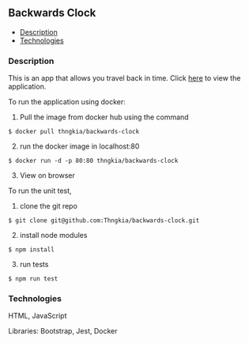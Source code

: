 ## Backwards Clock

- [Description](#description)
- [Technologies](#Technologies)

### Description

This is an app that allows you travel back in time. Click [here](https://thngkia.github.io/backwards-clock/) to view the application.

To run the application using docker:

1. Pull the image from docker hub using the command

```
$ docker pull thngkia/backwards-clock
```

2. run the docker image in localhost:80

```
$ docker run -d -p 80:80 thngkia/backwards-clock
```

3. View on browser

To run the unit test,

1. clone the git repo

```
$ git clone git@github.com:Thngkia/backwards-clock.git
```

2. install node modules

```
$ npm install
```

3. run tests

```
$ npm run test
```

### Technologies

HTML, JavaScript

Libraries: Bootstrap, Jest, Docker
